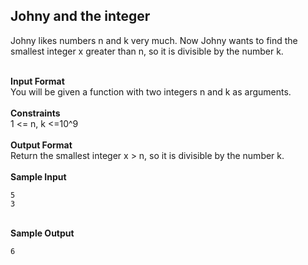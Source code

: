 ## Johny and the integer
Johny likes numbers n and k very much. Now Johny wants to find the smallest integer x greater than n, so it is divisible by the number k.<br/><br/>

<b>Input Format</b><br/>You will be given a function with two integers n and k as arguments.
<br/><br/>
<b>Constraints</b><br/>
1 <= n, k <=10^9<br/><br/>
<b>Output Format</b><br/>Return the smallest integer x > n, so it is divisible by the number k.
<br/><br/>
<b>Sample Input</b>
    
    5
    3
<br/>
<b>Sample Output</b>

    6
